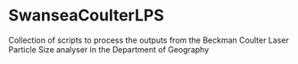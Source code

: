# SwanseaCoulterLPS
Collection of scripts to process the outputs from the Beckman Coulter Laser Particle Size analyser in the Department of Geography
